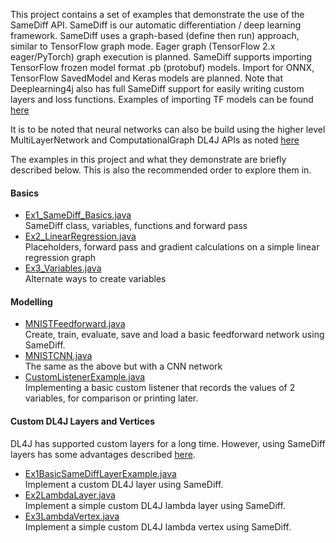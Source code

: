 This project contains a set of examples that demonstrate the use of the SameDiff API. SameDiff is our automatic differentiation / deep learning framework. SameDiff uses a graph-based (define then run) approach, similar to TensorFlow graph mode. Eager graph (TensorFlow 2.x eager/PyTorch) graph execution is planned. SameDiff supports importing TensorFlow frozen model format .pb (protobuf) models. Import for ONNX, TensorFlow SavedModel and Keras models are planned. Note that Deeplearning4j also has full SameDiff support for easily writing custom layers and loss functions. Examples of importing TF models can be found [here](../tensorflow-keras-import-examples)

It is to be noted that neural networks can also be build using the higher level MultiLayerNetwork and ComputationalGraph DL4J APIs as noted [here](../dl4j-examples)

The examples in this project and what they demonstrate are briefly described below. This is also the recommended order to explore them in.
#### Basics
* [Ex1_SameDiff_Basics.java](./src/main/java/org/nd4j/examples/samediff/quickstart/basics/Ex1_SameDiff_Basics.java)  
SameDiff class, variables, functions and forward pass
* [Ex2_LinearRegression.java](./src/main/java/org/nd4j/examples/samediff/quickstart/basics/Ex2_LinearRegression.java)  
Placeholders, forward pass and gradient calculations on a simple linear regression graph  
* [Ex3_Variables.java](./src/main/java/org/nd4j/examples/samediff/quickstart/basics/Ex3_Variables.java)  
Alternate ways to create variables

#### Modelling
* [MNISTFeedforward.java](./src/main/java/org/nd4j/examples/samediff/quickstart/modeling/MNISTFeedforward.java)  
Create, train, evaluate, save and load a basic feedforward network using SameDiff.  
* [MNISTCNN.java](./src/main/java/org/nd4j/examples/samediff/quickstart/modeling/MNISTCNN.java)  
The same as the above but with a CNN network
* [CustomListenerExample.java](./src/main/java/org/nd4j/examples/samediff/quickstart/modeling/CustomListenerExample.java)  
Implementing a basic custom listener that records the values of 2 variables, for comparison or printing later.  

#### Custom DL4J Layers and Vertices
DL4J has supported custom layers for a long time. However, using SameDiff layers has some advantages described [here](src/main/java/org/nd4j/examples/samediff/customizingdl4j/README.md).

* [Ex1BasicSameDiffLayerExample.java](./src/main/java/org/nd4j/examples/samediff/customizingdl4j/Ex1BasicSameDiffLayerExample.java)   
Implement a custom DL4J layer using SameDiff.
* [Ex2LambdaLayer.java](./src/main/java/org/nd4j/examples/samediff/customizingdl4j/Ex2LambdaLayer.java)  
Implement a simple custom DL4J lambda layer using SameDiff.
* [Ex3LambdaVertex.java](./src/main/java/org/nd4j/examples/samediff/customizingdl4j/Ex3LambdaVertex.java)  
Implement a simple custom DL4J lambda vertex using SameDiff.

